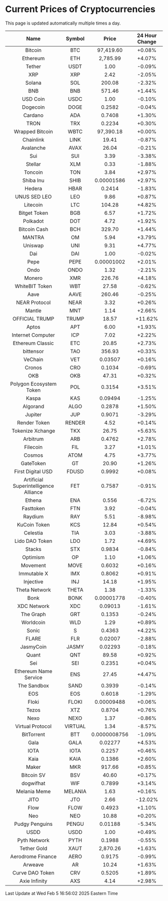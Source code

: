 # Current Prices of Cryptocurrencies
This page is updated automatically multiple times a day.

| Name | Symbol | Price | 24 Hour Change |
| :---: |:---:| :---: | :---: |
| Bitcoin | BTC | 97,419.60 | +0.08% |
| Ethereum | ETH | 2,785.99 | +4.07% |
| Tether | USDT | 1.00 | -0.09% |
| XRP | XRP | 2.42 | -2.05% |
| Solana | SOL | 200.08 | -2.32% |
| BNB | BNB | 571.46 | +1.44% |
| USD Coin | USDC | 1.00 | -0.10% |
| Dogecoin | DOGE | 0.2582 | -0.04% |
| Cardano | ADA | 0.7408 | +1.30% |
| TRON | TRX | 0.2234 | +0.30% |
| Wrapped Bitcoin | WBTC | 97,390.18 | +0.00% |
| Chainlink | LINK | 19.41 | -0.87% |
| Avalanche | AVAX | 26.04 | -0.21% |
| Sui | SUI | 3.39 | -3.38% |
| Stellar | XLM | 0.33 | -1.88% |
| Toncoin | TON | 3.84 | +2.97% |
| Shiba Inu | SHIB | 0.00001586 | +2.97% |
| Hedera | HBAR | 0.2414 | -1.83% |
| UNUS SED LEO | LEO | 9.86 | +0.87% |
| Litecoin | LTC | 104.28 | +4.82% |
| Bitget Token | BGB | 6.57 | +1.72% |
| Polkadot | DOT | 4.72 | +1.92% |
| Bitcoin Cash | BCH | 329.70 | +1.44% |
| MANTRA | OM | 5.94 | +3.79% |
| Uniswap | UNI | 9.31 | +4.77% |
| Dai | DAI | 1.00 | -0.02% |
| Pepe | PEPE | 0.00001002 | +2.01% |
| Ondo | ONDO | 1.32 | -2.21% |
| Monero | XMR | 226.76 | +4.18% |
| WhiteBIT Token | WBT | 27.58 | -0.62% |
| Aave | AAVE | 260.46 | -0.25% |
| NEAR Protocol | NEAR | 3.32 | +0.26% |
| Mantle | MNT | 1.14 | +2.66% |
| OFFICIAL TRUMP | TRUMP | 18.57 | +11.62% |
| Aptos | APT | 6.00 | +1.93% |
| Internet Computer | ICP | 7.02 | +2.22% |
| Ethereum Classic | ETC | 20.85 | +2.73% |
| bittensor | TAO | 356.93 | +0.33% |
| VeChain | VET | 0.03507 | +0.16% |
| Cronos | CRO | 0.1034 | -0.69% |
| OKB | OKB | 47.31 | +0.32% |
| Polygon Ecosystem Token | POL | 0.3154 | +3.51% |
| Kaspa | KAS | 0.09494 | -1.25% |
| Algorand | ALGO | 0.2878 | +1.50% |
| Jupiter | JUP | 0.9071 | -3.29% |
| Render Token | RENDER | 4.52 | +0.14% |
| Tokenize Xchange | TKX | 26.75 | +5.63% |
| Arbitrum | ARB | 0.4762 | +2.78% |
| Filecoin | FIL | 3.27 | +1.01% |
| Cosmos | ATOM | 4.75 | +3.77% |
| GateToken | GT | 20.90 | +1.26% |
| First Digital USD | FDUSD | 0.9992 | +0.08% |
| Artificial Superintelligence Alliance | FET | 0.7587 | -0.91% |
| Ethena | ENA | 0.556 | -6.72% |
| Fasttoken | FTN | 3.92 | -0.04% |
| Raydium | RAY | 5.51 | -8.98% |
| KuCoin Token | KCS | 12.84 | +0.54% |
| Celestia | TIA | 3.03 | -3.88% |
| Lido DAO Token | LDO | 1.72 | +4.69% |
| Stacks | STX | 0.9834 | -0.84% |
| Optimism | OP | 1.10 | +1.06% |
| Movement | MOVE | 0.6032 | +0.16% |
| Immutable X | IMX | 0.8062 | +0.91% |
| Injective | INJ | 14.18 | +1.95% |
| Theta Network | THETA | 1.38 | -1.33% |
| Bonk | BONK | 0.00001778 | -0.40% |
| XDC Network | XDC | 0.09013 | -1.61% |
| The Graph | GRT | 0.1353 | -0.24% |
| Worldcoin | WLD | 1.29 | +0.89% |
| Sonic | S | 0.4363 | +4.22% |
| FLARE | FLR | 0.02007 | -2.88% |
| JasmyCoin | JASMY | 0.02293 | -0.18% |
| Quant | QNT | 89.58 | +0.92% |
| Sei | SEI | 0.2351 | +0.04% |
| Ethereum Name Service | ENS | 27.45 | +4.47% |
| The Sandbox | SAND | 0.3939 | -0.14% |
| EOS | EOS | 0.6018 | -1.29% |
| Floki | FLOKI | 0.00009488 | +0.06% |
| Tezos | XTZ | 0.8704 | +0.76% |
| Nexo | NEXO | 1.37 | -0.86% |
| Virtual Protocol | VIRTUAL | 1.34 | -8.57% |
| BitTorrent | BTT | 0.0000008756 | -1.09% |
| Gala | GALA | 0.02277 | +4.53% |
| IOTA | IOTA | 0.2257 | +0.46% |
| Kaia | KAIA | 0.1386 | +2.60% |
| Maker | MKR | 917.66 | +0.85% |
| Bitcoin SV | BSV | 40.60 | +0.17% |
| dogwifhat | WIF | 0.7899 | +3.14% |
| Melania Meme | MELANIA | 1.63 | +0.16% |
| JITO | JTO | 2.66 | -12.02% |
| Flow | FLOW | 0.4923 | +1.10% |
| Neo | NEO | 10.88 | +0.20% |
| Pudgy Penguins | PENGU | 0.01188 | -5.34% |
| USDD | USDD | 1.00 | +0.49% |
| Pyth Network | PYTH | 0.1988 | -0.55% |
| Tether Gold | XAUT | 2,870.26 | +1.63% |
| Aerodrome Finance | AERO | 0.9175 | -0.99% |
| Arweave | AR | 10.24 | +1.63% |
| Curve DAO Token | CRV | 0.5205 | +1.89% |
| Axie Infinity | AXS | 4.14 | +2.98% |

Last Update at Wed Feb  5 16:56:02 2025 Eastern Time